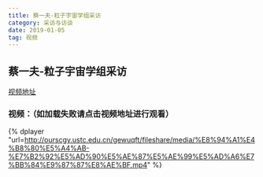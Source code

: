 ```yaml
---
title: 蔡一夫-粒子宇宙学组采访
category: 采访与访谈
date: 2019-01-05
tag: 视频
--- 
```




## 蔡一夫-粒子宇宙学组采访

[视频地址](http://ourscgy.ustc.edu.cn/gewuqft/fileshare/media/%E8%94%A1%E4%B8%80%E5%A4%AB-%E7%B2%92%E5%AD%90%E5%AE%87%E5%AE%99%E5%AD%A6%E7%BB%84%E9%87%87%E8%AE%BF.mp4)

### 视频：（如加载失败请点击视频地址进行观看）

{% dplayer "url=http://ourscgy.ustc.edu.cn/gewuqft/fileshare/media/%E8%94%A1%E4%B8%80%E5%A4%AB-%E7%B2%92%E5%AD%90%E5%AE%87%E5%AE%99%E5%AD%A6%E7%BB%84%E9%87%87%E8%AE%BF.mp4" %}









